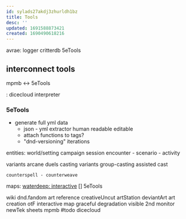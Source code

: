 ```yaml
---
id: sylads27akdj3zhurldh1bz
title: Tools
desc: ''
updated: 1691588873421
created: 1690490618216
---
```


avrae: logger
critterdb
5eTools

## interconnect tools
mpmb <-> 5eTools

: dicecloud interpreter

### 5eTools
- generate full yml data
  + json - yml extractor
    human readable
    editable
  + attach functions to tags?
  + "dnd-versioning" iterations

entities:
  world/setting
  campaign
  session
  encounter - scenario - activity

  variants
    arcane duels
    casting variants
      group-casting
      assisted cast

    counterspell - counterweave

maps:
  [waterdeep: interactive](https://www.aidedd.org/atlas/index.php?map=R&l=1)
  []
5eTools

wiki
  dnd.fandom
art reference
  creativeUncut
  artStation
  deviantArt
art creation otF
interactive map
  graceful degradation
visible 2nd monitor
  newTek
sheets
  mpmb
    #todo
  dicecloud
